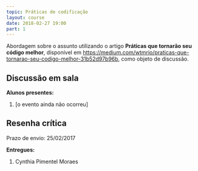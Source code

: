 ```yaml
---
topic: Práticas de codificação
layout: course
date: 2018-02-27 19:00
part: 1
---
```


Abordagem sobre o assunto utilizando o artigo **Práticas que tornarão seu código melhor**,
disponível em <https://medium.com/wtmrio/praticas-que-tornarao-seu-codigo-melhor-31b52d97b96b>,
como objeto de discussão.

## Discussão em sala

**Alunos presentes:**

1. [o evento ainda não ocorreu]

## Resenha crítica

Prazo de envio: 25/02/2017

**Entregues:**

1. Cynthia Pimentel Moraes
